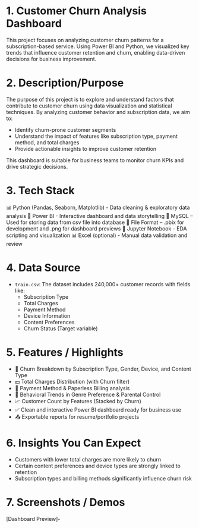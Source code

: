 # 1. Customer Churn Analysis Dashboard

This project focuses on analyzing customer churn patterns for a subscription-based service. Using Power BI and Python, we visualized key trends that influence customer retention and churn, enabling data-driven decisions for business improvement.

# 2. Description/Purpose

The purpose of this project is to explore and understand factors that contribute to customer churn using data visualization and statistical techniques. By analyzing customer behavior and subscription data, we aim to:

- Identify churn-prone customer segments
- Understand the impact of features like subscription type, payment method, and total charges
- Provide actionable insights to improve customer retention

This dashboard is suitable for business teams to monitor churn KPIs and drive strategic decisions.

# 3. Tech Stack

📊 Python (Pandas, Seaborn, Matplotlib) - Data cleaning & exploratory data analysis 
📂 Power BI - Interactive dashboard and data storytelling
🧠 MySQL – Used for storing data from csv file into database
📝 File Format – .pbix for development and .png for dashboard previews
📁 Jupyter Notebook - EDA scripting and visualization 
📊 Excel (optional) - Manual data validation and review

# 4. Data Source

- `train.csv`: The dataset includes 240,000+ customer records with fields like:
  - Subscription Type
  - Total Charges
  - Payment Method
  - Device Information
  - Content Preferences
  - Churn Status (Target variable)
 
# 5. Features / Highlights

- 📌 Churn Breakdown by Subscription Type, Gender, Device, and Content Type
- 💵 Total Charges Distribution (with Churn filter)
- 🧾 Payment Method & Paperless Billing analysis
- 🧠 Behavioral Trends in Genre Preference & Parental Control
- 📈 Customer Count by Features (Stacked by Churn)
- ✅ Clean and interactive Power BI dashboard ready for business use
- 📤 Exportable reports for resume/portfolio projects

# 6. Insights You Can Expect

- Customers with lower total charges are more likely to churn
- Certain content preferences and device types are strongly linked to retention
- Subscription types and billing methods significantly influence churn risk

# 7. Screenshots / Demos

[Dashboard Preview]- 


